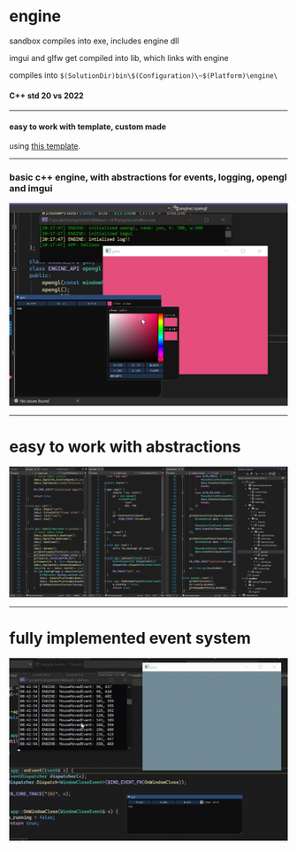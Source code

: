 # engine
<p>sandbox compiles into exe, includes engine dll</p>
<p>imgui and glfw get compiled into lib, which links with engine</p>

 compiles into ``` $(SolutionDir)bin\$(Configuration)\~$(Platform)\engine\ ```

<h4> C++ std 20 vs 2022 </h4>

--- 

<h4> easy to work with template, custom made </h4>

using <a href="https://github.com/quarzasiphix/template" style="display:inline; border-bottom: none;">this template</a>.

--- 

<h3> basic c++ engine, with abstractions for events, logging, opengl and imgui </h3>

![example](https://github.com/quarzasiphix/screenshots/blob/main/engine-example-new.png)

--- 

# easy to work with abstractions

![project](https://github.com/quarzasiphix/screenshots/blob/main/engine-proj-new.png)

--- 

# fully implemented event system

![events](https://github.com/quarzasiphix/screenshots/blob/main/engine-events-gif.gif)
